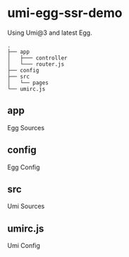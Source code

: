 # umi-egg-ssr-demo

Using Umi@3 and latest Egg.

```
.
├── app
│   ├─── controller
│   └─── router.js
├── config
├── src
│   └── pages
└── umirc.js
```

## app

Egg Sources

## config

Egg Config

## src

Umi Sources

## umirc.js

Umi Config
